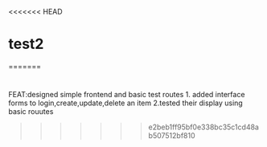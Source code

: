 <<<<<<< HEAD
# test2
=======
#
FEAT:designed simple frontend and basic test routes
    1. added interface forms to login,create,update,delete an item
    2.tested their display using basic rouutes
    
>>>>>>> e2beb1ff95bf0e338bc35c1cd48ab507512bf810
